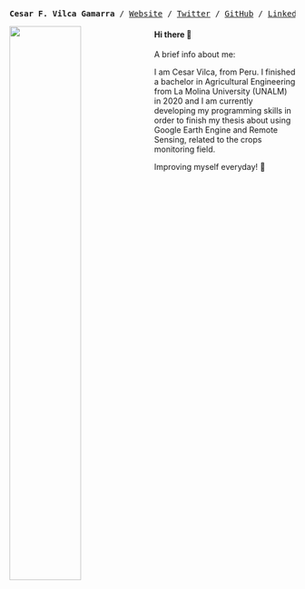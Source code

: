 <p>
<pre align="center">
<strong>Cesar F. Vilca Gamarra</strong> / <a href="https://vilcagamarracf.github.io/">Website</a> / <a href="https://twitter.com/vilcagamarracf">Twitter</a> / <a href="https://github.com/vilcagamarracf">GitHub</a> / <a href="https://www.linkedin.com/in/cesarvilca/">Linkedin</a> / <a href="https://github.com/vilcagamarracf/Personal_CV/blob/main/Personal_CV.pdf">CV</>
</pre>        
</p>


[<img align="left" width="50%" src="https://miro.medium.com/max/1350/1*bOokbEeXpF1Z4gd_BpL93w.jpeg">](https://github.com/vilcagamarracf "Github Account") 

#### Hi there 👋
A brief info about me:

I am Cesar Vilca, from Peru. I finished a bachelor in Agricultural Engineering from La Molina University (UNALM) in 2020 and I am currently developing my programming skills in order to finish my thesis about using Google Earth Engine and Remote Sensing, related to the crops monitoring field.

Improving myself everyday! 🚀

